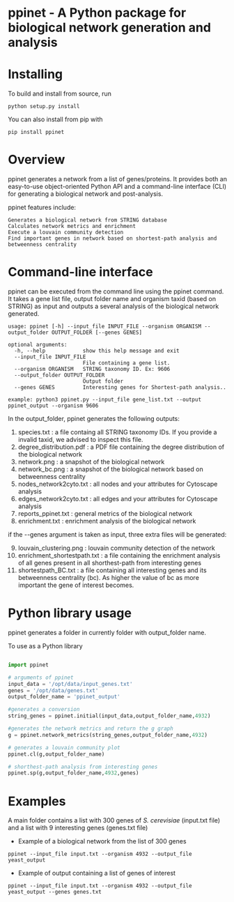 # ppinet - A Python package for biological network generation and analysis

# Installing

To build and install from source, run

```shell
python setup.py install
```
You can also install from pip with

```shell
pip install ppinet
``` 

# Overview

ppinet generates a network from a list of genes/proteins. It provides both an easy-to-use object-oriented Python API and a command-line interface (CLI) for generating a biological network and post-analysis.

ppinet features include:

    Generates a biological network from STRING database
    Calculates network metrics and enrichment
    Execute a louvain community detection
    Find important genes in network based on shortest-path analysis and betweenness centrality

# Command-line interface

ppinet can be executed from the command line using the ppinet command. It takes a gene list file, output folder name and organism taxid (based on STRING) as input and outputs a several analysis of the biological network generated. 

```
usage: ppinet [-h] --input_file INPUT_FILE --organism ORGANISM --output_folder OUTPUT_FOLDER [--genes GENES]

optional arguments:
  -h, --help            show this help message and exit
  --input_file INPUT_FILE
                        File containing a gene list.
  --organism ORGANISM   STRING taxonomy ID. Ex: 9606
  --output_folder OUTPUT_FOLDER
                        Output folder
  --genes GENES         Interesting genes for Shortest-path analysis..

example: python3 ppinet.py --input_file gene_list.txt --output ppinet_output --organism 9606
```
In the output_folder, ppinet generates the following outputs:

1. species.txt :  a file containg all STRING taxonomy IDs. If you provide a invalid taxid, we advised to inspect this file.
2. degree_distribution.pdf : a PDF file containing the degree distribution of the biological network
3. network.png : a snapshot of the biological network
4. network_bc.png : a snapshot of the biological network based on betweenness centrality 
5. nodes_network2cyto.txt : all nodes and your attributes for Cytoscape analysis
6. edges_network2cyto.txt : all edges and your attributes for Cytoscape analysis
7. reports_ppinet.txt : general metrics of the biological network
8. enrichment.txt : enrichment analysis of the biological network
  
if the --genes argument is taken as input, three extra files will be generated:

9. louvain_clustering.png :  louvain community detection of the network
10. enrichment_shortestpath.txt : a file containing the enrichment analysis of all genes present in all shorthest-path from interesting genes
11. shortestpath_BC.txt : a file containing all interesting genes and its betweenness centrality (bc). As higher the value of bc as more important the gene of interest becomes.
    
# Python library usage

ppinet generates a folder in currently folder with output_folder name. 

To use as a Python library

```python

import ppinet

# arguments of ppinet
input_data = '/opt/data/input_genes.txt'
genes = '/opt/data/genes.txt'
output_folder_name = 'ppinet_output'

#generates a conversion
string_genes = ppinet.initial(input_data,output_folder_name,4932)

#generates the network metrics and return the g graph
g = ppinet.network_metrics(string_genes,output_folder_name,4932)

# generates a louvain community plot
ppinet.cl(g,output_folder_name)

# shorthest-path analysis from interesting genes
ppinet.sp(g,output_folder_name,4932,genes)
```

# Examples

A main folder contains a list with 300 genes of *S. cerevisiae* (input.txt file) and a list with 9 interesting genes (genes.txt file)

* Example of a biological network from the list of 300 genes

```shell
ppinet --input_file input.txt --organism 4932 --output_file yeast_output
```

* Example of output containing a list of genes of interest

```shell
ppinet --input_file input.txt --organism 4932 --output_file yeast_output --genes genes.txt
```


